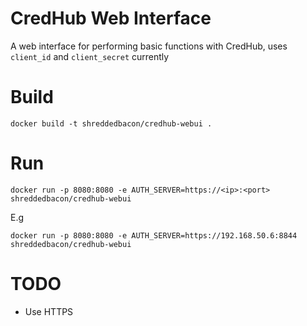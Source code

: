 # CredHub Web Interface

A web interface for performing basic functions with CredHub, uses `client_id` and `client_secret` currently


# Build
```
docker build -t shreddedbacon/credhub-webui .
```
# Run
```
docker run -p 8080:8080 -e AUTH_SERVER=https://<ip>:<port> shreddedbacon/credhub-webui
```
E.g
```
docker run -p 8080:8080 -e AUTH_SERVER=https://192.168.50.6:8844 shreddedbacon/credhub-webui
```

# TODO
* Use HTTPS
